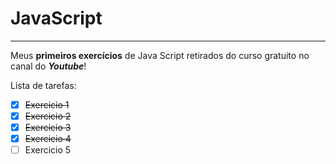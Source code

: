 # JavaScript
***
 Meus **primeiros exercícios** de Java Script retirados do curso gratuito no canal do __*Youtube*__!

Lista de tarefas:

- [x] ~~Exercicio 1~~
- [x] ~~Exercicio 2~~
- [x] ~~Exercicio 3~~
- [x] ~~Exercicio 4~~
- [ ] Exercicio 5
